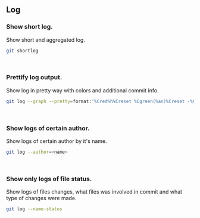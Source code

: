 ## Log

### Show short log.
Show short and aggregated log.
```sh
git shortlog
```
<br />

### Prettify log output.
Show log in pretty way with colors and additional commit info.
```sh
git log --graph --pretty=format:'%Cred%h%Creset %Cgreen(%an)%Creset -%C(yellow)%d%Creset %s %Cgreen(%cr)%Creset' --abbrev-commit --date=relative
```
<br />

### Show logs of certain author.
Show logs of certain author by it's name.
```sh
git log --author=<name>
```
<br />

### Show only logs of file status.
Show logs of files changes, what files was involved in commit and what type of changes were made.
```sh
git log --name-status
```
